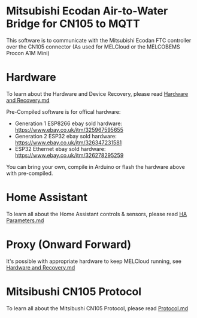 # Mitsubishi Ecodan Air-to-Water Bridge for CN105 to MQTT

This software is to communicate with the Mitsubishi Ecodan FTC controller over the CN105 connector (As used for MELCloud or the MELCOBEMS Procon A1M Mini)


# Hardware

To learn about the Hardware and Device Recovery, please read [Hardware and Recovery.md](https://github.com/F1p/Mitsubishi-CN105-Protocol-Decode/blob/master/documentation/Hardware%20and%20Recovery.md)

Pre-Compiled software is for offical hardware:

 - Generation 1 ESP8266 ebay sold hardware: https://www.ebay.co.uk/itm/325967595655
 - Generation 2 ESP32 ebay sold hardware: https://www.ebay.co.uk/itm/326347231581
 - ESP32 Ethernet ebay sold hardware: https://www.ebay.co.uk/itm/326278295259



You can bring your own, compile in Arduino or flash the hardware above with pre-compiled.


# Home Assistant

To learn all about the Home Assistant controls & sensors, please read [HA Parameters.md](https://github.com/F1p/Mitsubishi-CN105-Protocol-Decode/blob/master/documentation/HA%20Parameters.md)




# Proxy (Onward Forward)

It's possible with appropriate hardware to keep MELCloud running, see [Hardware and Recovery.md](https://github.com/F1p/Mitsubishi-CN105-Protocol-Decode/blob/master/documentation/Hardware%20and%20Recovery.md)




# Mitsibushi CN105 Protocol

To learn all about the Mitsibushi CN105 Protocol, please read [Protocol.md](https://github.com/F1p/Mitsubishi-CN105-Protocol-Decode/blob/master/documentation/Protocol.md)